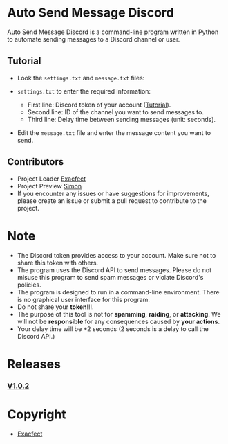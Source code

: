 # Auto Send Message Discord

Auto Send Message Discord is a command-line program written in Python to automate sending messages to a Discord channel or user.

## Tutorial
 * Look the `settings.txt` and `message.txt` files:
  - `settings.txt` to enter the required information:
    - First line: Discord token of your account ([Tutorial](https://github.com/exacfect/ATSM_Discord/blob/639c120aab20fcd1aa002040eb8c1efd2b52c5e8/Assets/tutorial.png)).
    - Second line: ID of the channel you want to send messages to.
    - Third line: Delay time between sending messages (unit: seconds).

- Edit the `message.txt` file and enter the message content you want to send.

## Contributors
* Project Leader [Exacfect](https://github.com/exacfect)
* Project Preview [Simon](https://github.com/Simondepchai)
* If you encounter any issues or have suggestions for improvements, please create an issue or submit a pull request to contribute to the project.
# Note
- The Discord token provides access to your account. Make sure not to share this token with others.
- The program uses the Discord API to send messages. Please do not misuse this program to send spam messages or violate Discord's policies.
- The program is designed to run in a command-line environment. There is no graphical user interface for this program.
- Do not share your **token**!!!.
- The purpose of this tool is not for **spamming**, **raiding**, or **attacking**. We will not be **responsible** for any consequences caused by **your actions**.
- Your delay time will be +2 seconds (2 seconds is a delay to call the Discord API.)
# Releases

### [V1.0.2](https://raw.githubusercontent.com/exacfect/ATSM_Discord/main/Assets/ATSM.exe)

# Copyright
* [Exacfect](https://github.com/exacfect)
